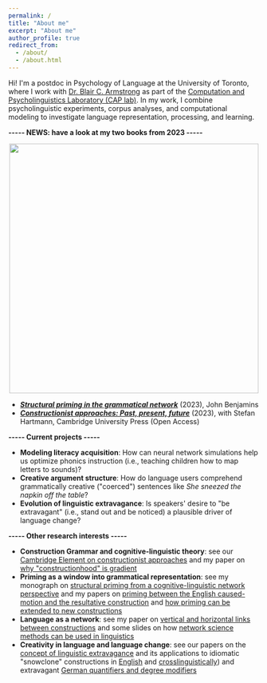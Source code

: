```yaml
---
permalink: /
title: "About me"
excerpt: "About me"
author_profile: true
redirect_from: 
  - /about/
  - /about.html
---
```


Hi! I'm a postdoc in Psychology of Language at the University of Toronto, where I work with <a href="http://blairarmstrong.net/">Dr. Blair C. Armstrong</a> as part of the <a href="https://www.utsc.utoronto.ca/labs/caplab/">Computation and Psycholinguistics Laboratory (CAP lab)</a>. 
In my work, I combine psycholinguistic experiments, corpus analyses, and computational modeling to investigate language representation, processing, and learning.

<b>----- NEWS: have a look at my two books from 2023 -----</b>

<p align="center">
<img src="https://tungerer.github.io/images/Book_covers_2023.jpg" width="500" />
</p>

<ul>
  <li><b><i><a href="https://doi.org/10.1075/cal.35">Structural priming in the grammatical network</a></i></b> (2023), John Benjamins</li>
  <li><b><i><a href="https://doi.org/10.1017/9781009308717">Constructionist approaches: Past, present, future</a></i></b> (2023), with Stefan Hartmann, Cambridge University Press (Open Access)</li>
</ul>

<b>----- Current projects -----</b>
<ul>
  <li><b>Modeling literacy acquisition</b>: How can neural network simulations help us optimize phonics instruction (i.e., teaching children how to map letters to sounds)?</li>
  <li><b>Creative argument structure</b>: How do language users comprehend grammatically creative ("coerced") sentences like <i>She sneezed the napkin off the table</i>?</li>
  <li><b>Evolution of linguistic extravagance</b>: Is speakers' desire to "be extravagant" (i.e., stand out and be noticed) a plausible driver of language change?</li>
</ul>

<b>----- Other research interests -----</b>
<ul>
  <li><b>Construction Grammar and cognitive-linguistic theory</b>: see our <a href="https://doi.org/10.1017/9781009308717">Cambridge Element on constructionist approaches</a> and my paper on <a href="https://doi.org/10.24338/cons-543">why "constructionhood" is gradient</li></a>
  <li><b>Priming as a window into grammatical representation</b>: see my monograph on <a href="https://doi.org/10.1075/cal.35">structural priming from a cognitive-linguistic network perspective</a> and my papers on <a href="https://doi.org/10.1515/cog-2020-0016">priming between the English caused-motion and the resultative construction</a> and <a href="https://doi.org/10.1515/gcla-2022-0008">how priming can be extended to new constructions</a></li>
  <li><b>Language as a network</b>: see my paper on <a href="https://www.jbe-platform.com/content/journals/10.1075/cf.22011.ung">vertical and horizontal links between constructions</a> and some slides on how <a href="https://tungerer.github.io/files/Ungerer-2021-Network-science-methods.pdf">network science methods can be used in linguistics</a></li>
  <li><b>Creativity in language and language change</b>: see our papers on the <a href="https://doi.org/10.1075/bjl.00058.ung">concept of linguistic extravagance</a> and its applications to idiomatic "snowclone" constructions in <a href="https://doi.org/10.1017/S0022226723000117">English</a> and <a href="https://doi.org/10.7203/QF.29.28712">crosslinguistically</a>) and extravagant <a href="https://doi.org/10.1515/9783110753059-003">German quantifiers and degree modifiers</a></li>
</ul>
